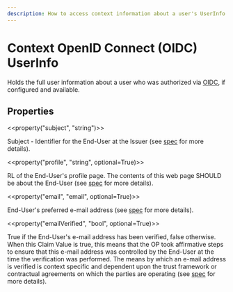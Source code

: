 ```yaml
---
description: How to access context information about a user's UserInfo of its successful authorization done via OpenID Connect (OIDC).
---
```


# Context OpenID Connect (OIDC) UserInfo

Holds the full user information about a user who was authorized via [OIDC](../authorization/oidc.md), if configured and available.

## Properties

<<property("subject", "string")>>

Subject - Identifier for the End-User at the Issuer (see [spec](https://openid.net/specs/openid-connect-basic-1_0.html#rfc.section.2.5) for more details).

<<property("profile", "string", optional=True)>>

RL of the End-User's profile page. The contents of this web page SHOULD be about the End-User (see [spec](https://openid.net/specs/openid-connect-basic-1_0.html#rfc.section.2.5) for more details).

<<property("email", "email", optional=True)>>

End-User's preferred e-mail address (see [spec](https://openid.net/specs/openid-connect-basic-1_0.html#rfc.section.2.5) for more details).

<<property("emailVerified", "bool", optional=True)>>

True if the End-User's e-mail address has been verified, false otherwise. When this Claim Value is true, this means that the OP took affirmative steps to ensure that this e-mail address was controlled by the End-User at the time the verification was performed. The means by which an e-mail address is verified is context specific and dependent upon the trust framework or contractual agreements on which the parties are operating (see [spec](https://openid.net/specs/openid-connect-basic-1_0.html#rfc.section.2.5) for more details).
